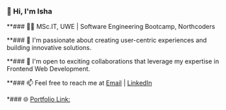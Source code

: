 ### 👋 Hi, I'm Isha

**### 👩‍🎓 MSc.IT, UWE | Software Engineering Bootcamp, Northcoders

**### 🔭 I'm passionate about creating user-centric experiences and building innovative solutions.

**### 👯 I'm open to exciting collaborations that leverage my expertise in Frontend Web Development.

**### 📫 Feel free to reach me at [Email](mailto:isha.zimba@gmail.com) | [LinkedIn](https://www.linkedin.com/in/isha-tamang/) 

*### 🌐 [Portfolio Link:](https://ishatamang.com.np/)
